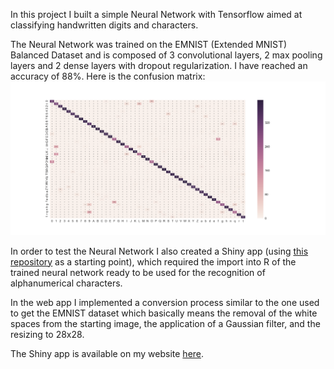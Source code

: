In this project I built a simple Neural Network with Tensorflow aimed at classifying handwritten digits and characters.

The Neural Network was trained on the EMNIST (Extended MNIST) Balanced Dataset and is composed of 3 convolutional layers, 2 max pooling layers and 2 dense layers with dropout regularization. I have reached an accuracy of 88%. 
Here is the confusion matrix:
![confusion matrix](confusion_matrix.png)


In order to test the Neural Network I also created a Shiny app (using [this repository](https://github.com/rocalabern/HandwrittenDigitRecognition) as a starting point), which required the import into R of the trained neural network ready to be used for the recognition of alphanumerical characters.

In the web app I implemented a conversion process similar to the one used to get the EMNIST dataset which basically means the removal of the white spaces from the starting image, the application of a Gaussian filter, and the resizing to 28x28.

The Shiny app is available on my website [here](http://www.carlocavalieri.com/recognizer).

